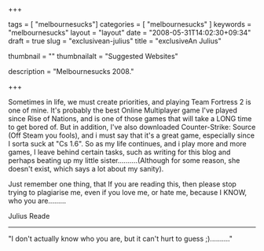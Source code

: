 
+++

tags = [ "melbournesucks"]
categories = [ "melbournesucks" ]
keywords = "melbournesucks"
layout = "layout"
date = "2008-05-31T14:02:30+09:34"
draft = true
slug = "exclusivean-julius"
title = "exclusiveAn Julius"

thumbnail = ""
thumbnailalt = "Suggested Websites"

description = "Melbournesucks 2008."

+++

Sometimes in life, we must create priorities, and playing Team Fortress 2 is one of mine. It's probably the best Online Multiplayer game I've played since Rise of Nations, and is one of those games that will take a LONG time to get bored of. But in addition, I've also downloaded Counter-Strike: Source (Off Steam you fools), and i must say that it's a great game, especially since I sorta suck at "Cs 1.6". So as my life continues, and i play more and more games, I leave behind certain tasks, such as writing for this blog and perhaps beating up my little sister..........(Although for some reason, she doesn't exist, which says a lot about my sanity).

Just remember one thing, that If you are reading this, then please stop trying to plagiarise me, even if you love me, or hate me, because I KNOW, who you are.........

Julius Reade
_________________________________________________

"I don't actually know who you are, but it can't hurt to guess ;).........." 

